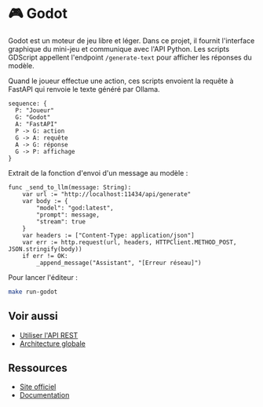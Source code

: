 # 🎮 Godot

Godot est un moteur de jeu libre et léger. Dans ce projet, il fournit l'interface
graphique du mini-jeu et communique avec l'API Python.
Les scripts GDScript appellent l'endpoint `/generate-text` pour afficher les réponses du modèle.

Quand le joueur effectue une action, ces scripts envoient la requête à FastAPI
qui renvoie le texte généré par Ollama.

```d2
sequence: {
  P: "Joueur"
  G: "Godot"
  A: "FastAPI"
  P -> G: action
  G -> A: requête
  A -> G: réponse
  G -> P: affichage
}
```

Extrait de la fonction d'envoi d'un message au modèle :

```gdscript
func _send_to_llm(message: String):
    var url := "http://localhost:11434/api/generate"
    var body := {
        "model": "god:latest",
        "prompt": message,
        "stream": true
    }
    var headers := ["Content-Type: application/json"]
    var err := http.request(url, headers, HTTPClient.METHOD_POST, JSON.stringify(body))
    if err != OK:
        _append_message("Assistant", "[Erreur réseau]")
```

Pour lancer l'éditeur :
```bash
make run-godot
```

## Voir aussi

- [Utiliser l'API REST](../guides/utiliser-api.md)
- [Architecture globale](architecture.md)

## Ressources
- [Site officiel](https://godotengine.org/)
- [Documentation](https://docs.godotengine.org/en/stable/)
